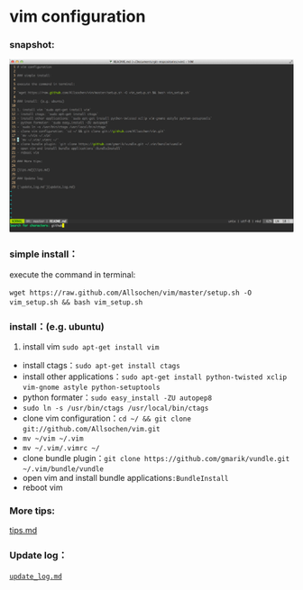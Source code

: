 # vim configuration 

### snapshot:
![vim.png](vim.png)

### simple install：

execute the command in terminal:

`wget https://raw.github.com/Allsochen/vim/master/setup.sh -O vim_setup.sh && bash vim_setup.sh`

### install：(e.g. ubuntu)

1. install vim `sudo apt-get install vim`
- install ctags：`sudo apt-get install ctags`
- install other applications：`sudo apt-get install python-twisted xclip vim-gnome astyle python-setuptools`
- python formater：`sudo easy_install -ZU autopep8`
- `sudo ln -s /usr/bin/ctags /usr/local/bin/ctags`
- clone vim configuration：`cd ~/ && git clone git://github.com/Allsochen/vim.git`
- `mv ~/vim ~/.vim`
- `mv ~/.vim/.vimrc ~/`
- clone bundle plugin：`git clone https://github.com/gmarik/vundle.git ~/.vim/bundle/vundle`
- open vim and install bundle applications`:BundleInstall`
- reboot vim

### More tips:

[tips.md](tips.md)

### Update log：

[`update_log.md`](update_log.md)
